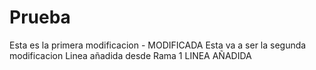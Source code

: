 # Prueba
Esta es la primera modificacion - MODIFICADA
Esta va a ser la segunda modificacion
Linea añadida desde Rama 1
LINEA AÑADIDA
